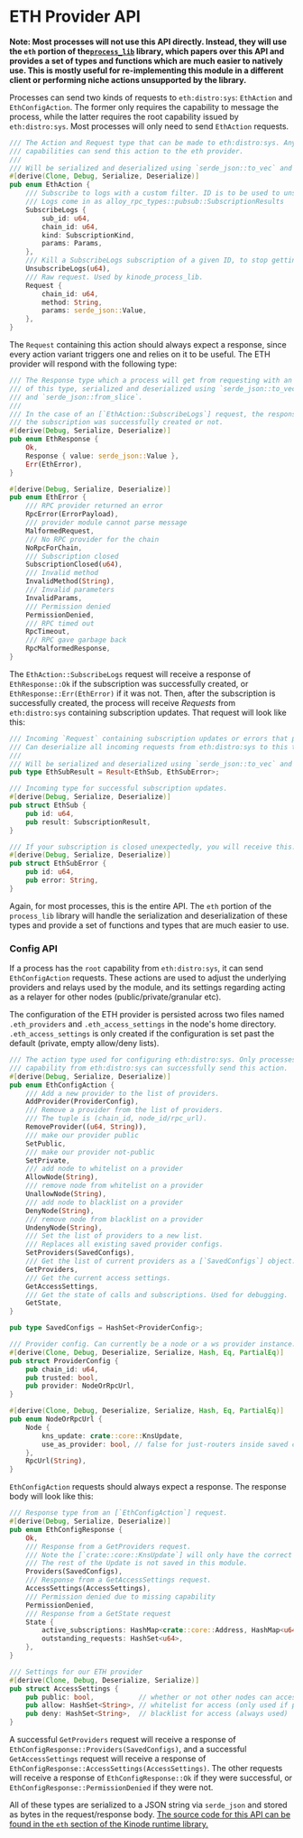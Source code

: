 # ETH Provider API

**Note: Most processes will not use this API directly. Instead, they will use the `eth` portion of the[`process_lib`](../process_stdlib/overview.md) library, which papers over this API and provides a set of types and functions which are much easier to natively use.
This is mostly useful for re-implementing this module in a different client or performing niche actions unsupported by the library.**

Processes can send two kinds of requests to `eth:distro:sys`: `EthAction` and `EthConfigAction`.
The former only requires the capability to message the process, while the latter requires the root capability issued by `eth:distro:sys`.
Most processes will only need to send `EthAction` requests.

```rust
/// The Action and Request type that can be made to eth:distro:sys. Any process with messaging
/// capabilities can send this action to the eth provider.
///
/// Will be serialized and deserialized using `serde_json::to_vec` and `serde_json::from_slice`.
#[derive(Clone, Debug, Serialize, Deserialize)]
pub enum EthAction {
    /// Subscribe to logs with a custom filter. ID is to be used to unsubscribe.
    /// Logs come in as alloy_rpc_types::pubsub::SubscriptionResults
    SubscribeLogs {
        sub_id: u64,
        chain_id: u64,
        kind: SubscriptionKind,
        params: Params,
    },
    /// Kill a SubscribeLogs subscription of a given ID, to stop getting updates.
    UnsubscribeLogs(u64),
    /// Raw request. Used by kinode_process_lib.
    Request {
        chain_id: u64,
        method: String,
        params: serde_json::Value,
    },
}
```

The `Request` containing this action should always expect a response, since every action variant triggers one and relies on it to be useful.
The ETH provider will respond with the following type:

```rust
/// The Response type which a process will get from requesting with an [`EthAction`] will be
/// of this type, serialized and deserialized using `serde_json::to_vec`
/// and `serde_json::from_slice`.
///
/// In the case of an [`EthAction::SubscribeLogs`] request, the response will indicate if
/// the subscription was successfully created or not.
#[derive(Debug, Serialize, Deserialize)]
pub enum EthResponse {
    Ok,
    Response { value: serde_json::Value },
    Err(EthError),
}

#[derive(Debug, Serialize, Deserialize)]
pub enum EthError {
    /// RPC provider returned an error
    RpcError(ErrorPayload),
    /// provider module cannot parse message
    MalformedRequest,
    /// No RPC provider for the chain
    NoRpcForChain,
    /// Subscription closed
    SubscriptionClosed(u64),
    /// Invalid method
    InvalidMethod(String),
    /// Invalid parameters
    InvalidParams,
    /// Permission denied
    PermissionDenied,
    /// RPC timed out
    RpcTimeout,
    /// RPC gave garbage back
    RpcMalformedResponse,
}
```

The `EthAction::SubscribeLogs` request will receive a response of `EthResponse::Ok` if the subscription was successfully created, or `EthResponse::Err(EthError)` if it was not.
Then, after the subscription is successfully created, the process will receive *Requests* from `eth:distro:sys` containing subscription updates.
That request will look like this:

```rust
/// Incoming `Request` containing subscription updates or errors that processes will receive.
/// Can deserialize all incoming requests from eth:distro:sys to this type.
///
/// Will be serialized and deserialized using `serde_json::to_vec` and `serde_json::from_slice`.
pub type EthSubResult = Result<EthSub, EthSubError>;

/// Incoming type for successful subscription updates.
#[derive(Debug, Serialize, Deserialize)]
pub struct EthSub {
    pub id: u64,
    pub result: SubscriptionResult,
}

/// If your subscription is closed unexpectedly, you will receive this.
#[derive(Debug, Serialize, Deserialize)]
pub struct EthSubError {
    pub id: u64,
    pub error: String,
}
```

Again, for most processes, this is the entire API.
The `eth` portion of the `process_lib` library will handle the serialization and deserialization of these types and provide a set of functions and types that are much easier to use.

### Config API

If a process has the `root` capability from `eth:distro:sys`, it can send `EthConfigAction` requests.
These actions are used to adjust the underlying providers and relays used by the module, and its settings regarding acting as a relayer for other nodes (public/private/granular etc).

The configuration of the ETH provider is persisted across two files named `.eth_providers` and `.eth_access_settings` in the node's home directory. `.eth_access_settings` is only created if the configuration is set past the default (private, empty allow/deny lists).

```rust
/// The action type used for configuring eth:distro:sys. Only processes which have the "root"
/// capability from eth:distro:sys can successfully send this action.
#[derive(Debug, Serialize, Deserialize)]
pub enum EthConfigAction {
    /// Add a new provider to the list of providers.
    AddProvider(ProviderConfig),
    /// Remove a provider from the list of providers.
    /// The tuple is (chain_id, node_id/rpc_url).
    RemoveProvider((u64, String)),
    /// make our provider public
    SetPublic,
    /// make our provider not-public
    SetPrivate,
    /// add node to whitelist on a provider
    AllowNode(String),
    /// remove node from whitelist on a provider
    UnallowNode(String),
    /// add node to blacklist on a provider
    DenyNode(String),
    /// remove node from blacklist on a provider
    UndenyNode(String),
    /// Set the list of providers to a new list.
    /// Replaces all existing saved provider configs.
    SetProviders(SavedConfigs),
    /// Get the list of current providers as a [`SavedConfigs`] object.
    GetProviders,
    /// Get the current access settings.
    GetAccessSettings,
    /// Get the state of calls and subscriptions. Used for debugging.
    GetState,
}

pub type SavedConfigs = HashSet<ProviderConfig>;

/// Provider config. Can currently be a node or a ws provider instance.
#[derive(Clone, Debug, Deserialize, Serialize, Hash, Eq, PartialEq)]
pub struct ProviderConfig {
    pub chain_id: u64,
    pub trusted: bool,
    pub provider: NodeOrRpcUrl,
}

#[derive(Clone, Debug, Deserialize, Serialize, Hash, Eq, PartialEq)]
pub enum NodeOrRpcUrl {
    Node {
        kns_update: crate::core::KnsUpdate,
        use_as_provider: bool, // false for just-routers inside saved config
    },
    RpcUrl(String),
}
```

`EthConfigAction` requests should always expect a response. The response body will look like this:
```rust
/// Response type from an [`EthConfigAction`] request.
#[derive(Debug, Serialize, Deserialize)]
pub enum EthConfigResponse {
    Ok,
    /// Response from a GetProviders request.
    /// Note the [`crate::core::KnsUpdate`] will only have the correct `name` field.
    /// The rest of the Update is not saved in this module.
    Providers(SavedConfigs),
    /// Response from a GetAccessSettings request.
    AccessSettings(AccessSettings),
    /// Permission denied due to missing capability
    PermissionDenied,
    /// Response from a GetState request
    State {
        active_subscriptions: HashMap<crate::core::Address, HashMap<u64, Option<String>>>, // None if local, Some(node_provider_name) if remote
        outstanding_requests: HashSet<u64>,
    },
}

/// Settings for our ETH provider
#[derive(Clone, Debug, Deserialize, Serialize)]
pub struct AccessSettings {
    pub public: bool,           // whether or not other nodes can access through us
    pub allow: HashSet<String>, // whitelist for access (only used if public == false)
    pub deny: HashSet<String>,  // blacklist for access (always used)
}
```

A successful `GetProviders` request will receive a response of `EthConfigResponse::Providers(SavedConfigs)`, and a successful `GetAccessSettings` request will receive a response of `EthConfigResponse::AccessSettings(AccessSettings)`.
The other requests will receive a response of `EthConfigResponse::Ok` if they were successful, or `EthConfigResponse::PermissionDenied` if they were not.

All of these types are serialized to a JSON string via `serde_json` and stored as bytes in the request/response body.
[The source code for this API can be found in the `eth` section of the Kinode runtime library.](https://github.com/kinode-dao/kinode/blob/main/lib/src/eth.rs)
